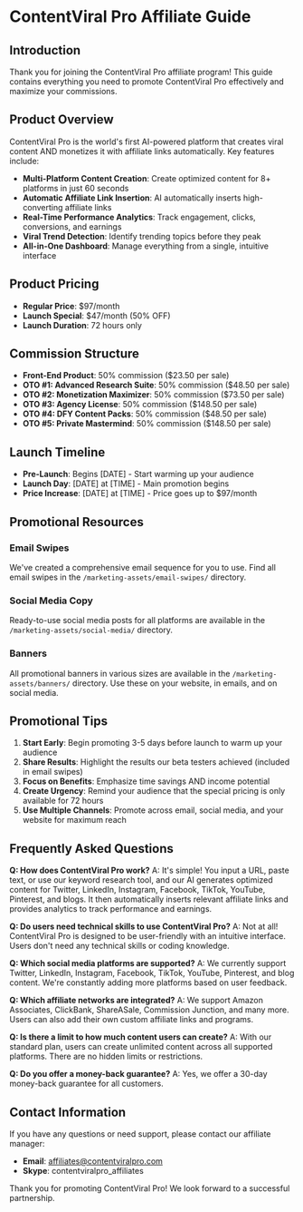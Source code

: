 # ContentViral Pro Affiliate Guide

## Introduction

Thank you for joining the ContentViral Pro affiliate program! This guide contains everything you need to promote ContentViral Pro effectively and maximize your commissions.

## Product Overview

ContentViral Pro is the world's first AI-powered platform that creates viral content AND monetizes it with affiliate links automatically. Key features include:

- **Multi-Platform Content Creation**: Create optimized content for 8+ platforms in just 60 seconds
- **Automatic Affiliate Link Insertion**: AI automatically inserts high-converting affiliate links
- **Real-Time Performance Analytics**: Track engagement, clicks, conversions, and earnings
- **Viral Trend Detection**: Identify trending topics before they peak
- **All-in-One Dashboard**: Manage everything from a single, intuitive interface

## Product Pricing

- **Regular Price**: $97/month
- **Launch Special**: $47/month (50% OFF)
- **Launch Duration**: 72 hours only

## Commission Structure

- **Front-End Product**: 50% commission ($23.50 per sale)
- **OTO #1: Advanced Research Suite**: 50% commission ($48.50 per sale)
- **OTO #2: Monetization Maximizer**: 50% commission ($73.50 per sale)
- **OTO #3: Agency License**: 50% commission ($148.50 per sale)
- **OTO #4: DFY Content Packs**: 50% commission ($48.50 per sale)
- **OTO #5: Private Mastermind**: 50% commission ($148.50 per sale)

## Launch Timeline

- **Pre-Launch**: Begins [DATE] - Start warming up your audience
- **Launch Day**: [DATE] at [TIME] - Main promotion begins
- **Price Increase**: [DATE] at [TIME] - Price goes up to $97/month

## Promotional Resources

### Email Swipes

We've created a comprehensive email sequence for you to use. Find all email swipes in the `/marketing-assets/email-swipes/` directory.

### Social Media Copy

Ready-to-use social media posts for all platforms are available in the `/marketing-assets/social-media/` directory.

### Banners

All promotional banners in various sizes are available in the `/marketing-assets/banners/` directory. Use these on your website, in emails, and on social media.

## Promotional Tips

1. **Start Early**: Begin promoting 3-5 days before launch to warm up your audience
2. **Share Results**: Highlight the results our beta testers achieved (included in email swipes)
3. **Focus on Benefits**: Emphasize time savings AND income potential
4. **Create Urgency**: Remind your audience that the special pricing is only available for 72 hours
5. **Use Multiple Channels**: Promote across email, social media, and your website for maximum reach

## Frequently Asked Questions

**Q: How does ContentViral Pro work?**
A: It's simple! You input a URL, paste text, or use our keyword research tool, and our AI generates optimized content for Twitter, LinkedIn, Instagram, Facebook, TikTok, YouTube, Pinterest, and blogs. It then automatically inserts relevant affiliate links and provides analytics to track performance and earnings.

**Q: Do users need technical skills to use ContentViral Pro?**
A: Not at all! ContentViral Pro is designed to be user-friendly with an intuitive interface. Users don't need any technical skills or coding knowledge.

**Q: Which social media platforms are supported?**
A: We currently support Twitter, LinkedIn, Instagram, Facebook, TikTok, YouTube, Pinterest, and blog content. We're constantly adding more platforms based on user feedback.

**Q: Which affiliate networks are integrated?**
A: We support Amazon Associates, ClickBank, ShareASale, Commission Junction, and many more. Users can also add their own custom affiliate links and programs.

**Q: Is there a limit to how much content users can create?**
A: With our standard plan, users can create unlimited content across all supported platforms. There are no hidden limits or restrictions.

**Q: Do you offer a money-back guarantee?**
A: Yes, we offer a 30-day money-back guarantee for all customers.

## Contact Information

If you have any questions or need support, please contact our affiliate manager:

- **Email**: affiliates@contentviralpro.com
- **Skype**: contentviralpro_affiliates

Thank you for promoting ContentViral Pro! We look forward to a successful partnership.
